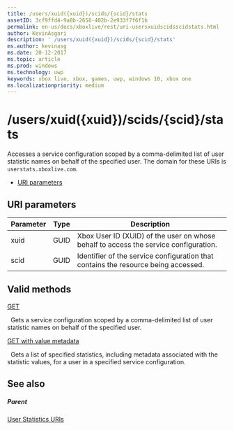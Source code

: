 ```yaml
---
title: /users/xuid({xuid})/scids/{scid}/stats
assetID: 3cf9ffd4-9a8b-2658-402b-2e933f7f6f1b
permalink: en-us/docs/xboxlive/rest/uri-usersxuidscidsscidstats.html
author: KevinAsgari
description: ' /users/xuid({xuid})/scids/{scid}/stats'
ms.author: kevinasg
ms.date: 20-12-2017
ms.topic: article
ms.prod: windows
ms.technology: uwp
keywords: xbox live, xbox, games, uwp, windows 10, xbox one
ms.localizationpriority: medium
---
```



# /users/xuid({xuid})/scids/{scid}/stats
Accesses a service configuration scoped by a comma-delimited list of user statistic names on behalf of the specified user. 
The domain for these URIs is `userstats.xboxlive.com`.
 
  * [URI parameters](#ID4EV)
 
<a id="ID4EV"></a>

 
## URI parameters
 
| Parameter| Type| Description| 
| --- | --- | --- | 
| xuid| GUID| Xbox User ID (XUID) of the user on whose behalf to access the service configuration.| 
| scid| GUID| Identifier of the service configuration that contains the resource being accessed.| 
  
<a id="ID4E4B"></a>

 
## Valid methods

[GET](uri-usersxuidscidsscidstatsget.md)

&nbsp;&nbsp;Gets a service configuration scoped by a comma-delimited list of user statistic names on behalf of the specified user.

[GET with value metadata](uri-usersxuidscidsscidstatsgetvaluemetadata.md)

&nbsp;&nbsp;Gets a list of specified statistics, including metadata associated with the statistic values, for a user in a specified service configuration.
 
<a id="ID4EKC"></a>

 
## See also
 
<a id="ID4EMC"></a>

 
##### Parent 

[User Statistics URIs](atoc-reference-userstats.md)

   